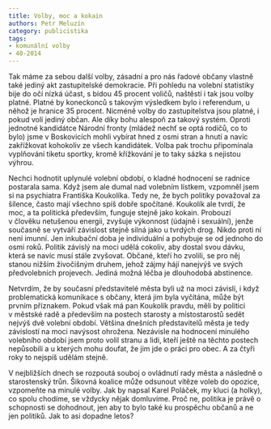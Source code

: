```yaml
---
title: Volby, moc a kokain
authors: Petr Meluzín
category: publicistika
tags:
- komunální volby
- 40-2014 
---
```


Tak máme za sebou další volby, zásadní a pro nás řadové občany vlastně také jediný akt zastupitelské demokracie. Při pohledu na volební statistiky bije do očí nízká účast, s bídou 45 procent voličů, naštěstí i tak jsou volby platné. Platné by koneckonců s takovým výsledkem bylo i referendum, u něhož je hranice 35 procent. Nicméně volby do zastupitelstva jsou platné, i pokud volí jediný občan. Ale díky bohu alespoň za takový systém. Oproti jednotné kandidátce Národní fronty (mládež nechť se optá rodičů, co to bylo) jsme v Boskovicích mohli vybírat hned z osmi stran a hnutí a navíc zakřížkovat kohokoliv ze všech kandidátek. Volba pak trochu připomínala vyplňování tiketu sportky, kromě křížkování je to taky sázka s nejistou výhrou.

Nechci hodnotit uplynulé volební období, o kladné hodnocení se radnice postarala sama. Když jsem ale dumal nad volebním lístkem, vzpomněl jsem si na psychiatra Františka Koukolíka. Tedy ne, že bych politiky považoval za šílence, často mají všechno spíš dobře spočítané. Koukolík ale tvrdí, že moc, a ta politická především, funguje stejně jako kokain. Probouzí v člověku netušenou energii, zvyšuje výkonnost (údajně i sexuální), jenže současně se vytváří závislost stejně silná jako u tvrdých drog. Nikdo proti ní není imunní. Jen inkubační doba je individuální a pohybuje se od jednoho do osmi roků. Politik závislý na moci udělá cokoliv, aby dostal svou dávku, která se navíc musí stále zvyšovat. Občané, kteří ho zvolili, se pro něj stanou nižším živočišným druhem, jehož zájmy hájí nanejvýš ve svých předvolebních projevech. Jediná možná léčba je dlouhodobá abstinence.

Netvrdím, že by současní představitelé města byli už na moci závislí, i když problematická komunikace s občany, která jim byla vyčítána, může být prvním příznakem. Pokud však má pan Koukolík pravdu, měli by politici v městské radě a především na postech starosty a místostarostů sedět nejvýš dvě volební období. Většina dnešních představitelů města je tedy závislostí na moci navýsost ohrožena. Nezávisle na hodnocení minulého volebního období jsem proto volil stranu a lidi, kteří ještě na těchto postech nepůsobili a u kterých mohu doufat, že jim jde o práci pro obec. A za čtyři roky to nejspíš udělám stejně.

V nejbližších dnech se rozpoutá souboj o ovládnutí rady města a následně o starostenský trůn. Šikovná koalice může odsunout vítěze voleb do opozice, vzpomeňte na minulé volby. Jak by napsal Karel Poláček, my kluci (a holky), co spolu chodíme, se vždycky nějak domluvíme. Proč ne, politika je právě o schopnosti se dohodnout, jen aby to bylo také ku prospěchu občanů a ne jen politiků. Jak to asi dopadne letos?